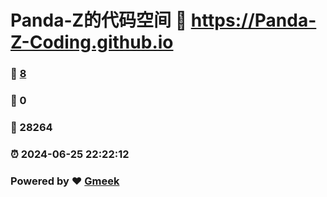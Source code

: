 # Panda-Z的代码空间 :link: https://Panda-Z-Coding.github.io 
### :page_facing_up: [8](https://Panda-Z-Coding.github.io/tag.html) 
### :speech_balloon: 0 
### :hibiscus: 28264 
### :alarm_clock: 2024-06-25 22:22:12 
### Powered by :heart: [Gmeek](https://github.com/Meekdai/Gmeek)
